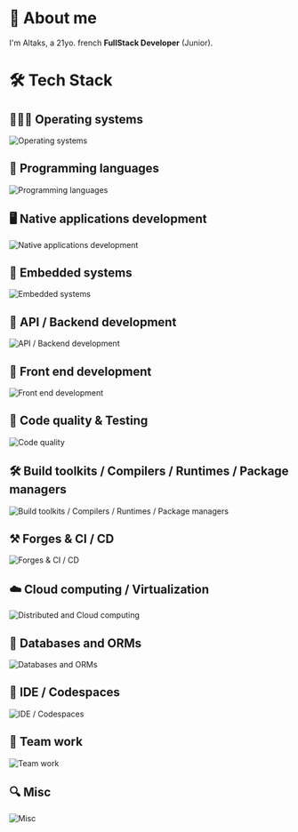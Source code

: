 
# 🔭 About me 
I'm Altaks, a 21yo. french **FullStack Developer** (Junior). 
<br/>

# 🛠️ Tech Stack

## 👨🏻‍💻 Operating systems
![Operating systems](https://go-skill-icons.vercel.app/api/icons?i=ubuntu,nix,debian,android,arch,mint,kali,windows,apple)

## 👾 Programming languages
![Programming languages](https://go-skill-icons.vercel.app/api/icons?i=rust,nix,c,cpp,typescript,js,php,java,py,kotlin,html,css,dart,go,bash)

## 🖥️ Native applications development
![Native applications development](https://go-skill-icons.vercel.app/api/icons?i=tauri,jetpackcompose,flutter,reactnative,expo,qt)

## 🤖 Embedded systems
![Embedded systems](https://go-skill-icons.vercel.app/api/icons?i=platformio,linux,raspberrypi)

## 🚀 API / Backend development
![API / Backend development](https://go-skill-icons.vercel.app/api/icons?i=nestjs,symfony,apollo,express,graphql,reactivex,fastapi,grpc,opensource,jwt,swagger,bots,discordjs)

## 💠 Front end development
![Front end development](https://go-skill-icons.vercel.app/api/icons?i=react,tailwind,vite,shadcn,antdesign,bootstrap,chartjs,daisyui,twig,wasm)

## 🔬 Code quality & Testing
![Code quality](https://go-skill-icons.vercel.app/api/icons?i=jest,junit,vitest,postman,insomnia,phpstan,sonarqube,prettier)

## 🛠️ Build toolkits / Compilers / Runtimes / Package managers
![Build toolkits / Compilers / Runtimes / Package managers](https://go-skill-icons.vercel.app/api/icons?i=gradle,deno,maven,nodejs,npm,pnpm,bun,anaconda,yarn)

## ⚒️ Forges & CI / CD
![Forges & CI / CD](https://go-skill-icons.vercel.app/api/icons?i=github,githubactions,gitlab)

## ☁️ Cloud computing / Virtualization
![Distributed and Cloud computing](https://go-skill-icons.vercel.app/api/icons?i=docker,kubernetes,vagrant,virtualbox)

## 💾 Databases and ORMs
![Databases and ORMs](https://go-skill-icons.vercel.app/api/icons?i=prisma,mongodb,mysql,redis,sqlite,postgres,mariadb,oracle,supabase)

## 🧰 IDE / Codespaces
![IDE / Codespaces](https://go-skill-icons.vercel.app/api/icons?i=rustrover,androidstudio,clion,phpstorm,pycharm,webstorm,idea,eclipse,vscode,vscodium,datagrip,dataspell,replit)

## 🤝 Team work
![Team work](https://go-skill-icons.vercel.app/api/icons?i=figma,mermaid,miro,powerpoint,teams,slack,discord)

## 🔍 Misc
![Misc](https://go-skill-icons.vercel.app/api/icons?i=obsidian,desmos,excel,latex,md,regex,svg)
